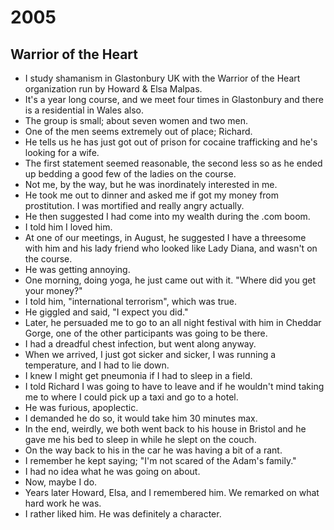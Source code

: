 # 2005

## Warrior of the Heart

- I study shamanism in Glastonbury UK with the Warrior of the Heart organization run by Howard & Elsa Malpas.
- It's a year long course, and we meet four times in Glastonbury and there is a residential in Wales also.
- The group is small; about seven women and two men.
- One of the men seems extremely out of place; Richard.
- He tells us he has just got out of prison for cocaine trafficking and he's looking for a wife.
- The first statement seemed reasonable, the second less so as he ended up bedding a good few of the ladies on the course. 
- Not me, by the way, but he was inordinately interested in me.
- He took me out to dinner and asked me if got my money from prostitution. I was mortified and really angry actually.
- He then suggested I had come into my wealth during the .com boom.
- I told him I loved him.
- At one of our meetings, in August, he suggested I have a threesome with him and his lady friend who looked like Lady Diana, and wasn't on the course. 
- He was getting annoying.
- One morning, doing yoga, he just came out with it. "Where did you get your money?"
- I told him, "international terrorism", which was true.
- He giggled and said, "I expect you did."
- Later, he persuaded me to go to an all night festival with him in Cheddar Gorge, one of the other participants was going to be there.
- I had a dreadful chest infection, but went along anyway.
- When we arrived, I just got sicker and sicker, I was running a temperature, and I had to lie down.
- I knew I might get pneumonia if I had to sleep in a field.
- I told Richard I was going to have to leave and if he wouldn't mind taking me to where I could pick up a taxi and go to a hotel.
- He was furious, apoplectic.
- I demanded he do so, it would take him 30 minutes max.
- In the end, weirdly, we both went back to his house in Bristol and he gave me his bed to sleep in while he slept on the couch.
- On the way back to his in the car he was having a bit of a rant.
- I remember he kept saying; "I'm not scared of the Adam's family."
- I had no idea what he was going on about.
- Now, maybe I do.
- Years later Howard, Elsa, and I remembered him. We remarked on what hard work he was.
- I rather liked him. He was definitely a character.
